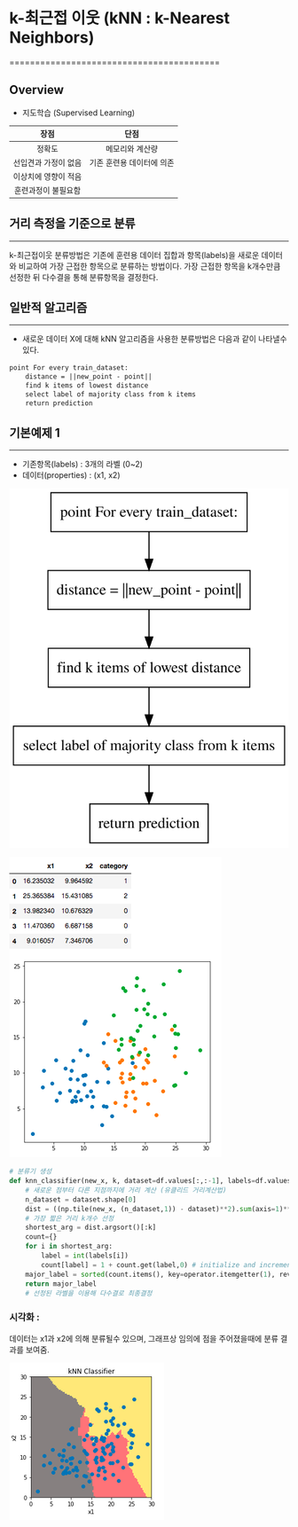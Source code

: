 # k-최근접 이웃 (kNN : k-Nearest Neighbors)
=========================================

## Overview
- 지도학습 (Supervised Learning)

| 장점                 | 단점                      |
|:--------------------:|:-------------------------:|
|        정확도        |      메모리와 계산량      |
| 선입견과 가정이 없음 | 기존 훈련용 데이터에 의존 |
| 이상치에 영향이 적음 |                           |
| 훈련과정이 불필요함  |                           |

## 거리 측정을 기준으로 분류
-------------------------

k-최근접이웃 분류방법은 기존에 훈련용 데이터 집합과 항목(labels)을 새로운 데이터와 비교하여 가장 근접한 항목으로 분류하는 방법이다. 가장 근접한 항목을 k개수만큼 선정한 뒤 다수결을 통해 분류항목을 결정한다.

## 일반적 알고리즘
---------------

-	새로운 데이터 X에 대해 kNN 알고리즘을 사용한 분류방법은 다음과 같이 나타낼수 있다.

```
point For every train_dataset:
    distance = ||new_point - point||
    find k items of lowest distance
    select label of majority class from k items
    return prediction
```

## 기본예제 1
----------

-	기존항목(labels) : 3개의 라벨 (0~2)
-	데이터(properties) : (x1, x2)

![](images/simple_algorithm.svg)

![](images/기본예제1.png)

```py
# 분류기 생성
def knn_classifier(new_x, k, dataset=df.values[:,:-1], labels=df.values[:,-1]):
    # 새로운 점부터 다른 지점까지에 거리 계산 (유클리드 거리계산법)
    n_dataset = dataset.shape[0]
    dist = ((np.tile(new_x, (n_dataset,1)) - dataset)**2).sum(axis=1)**(0.5)
    # 가장 짧은 거리 k개수 선정
    shortest_arg = dist.argsort()[:k]
    count={}          
    for i in shortest_arg:
        label = int(labels[i])
        count[label] = 1 + count.get(label,0) # initialize and increment at the same time
    major_label = sorted(count.items(), key=operator.itemgetter(1), reverse=True)[0][0] # sort by reverse
    return major_label
    # 선정된 라벨을 이용해 다수결로 최종결정
```

### 시각화 :

데이터는 x1과 x2에 의해 분류될수 있으며, 그래프상 임의에 점을 주어졌을때에 분류 결과를 보여줌.

![](images/knnVis.png)
